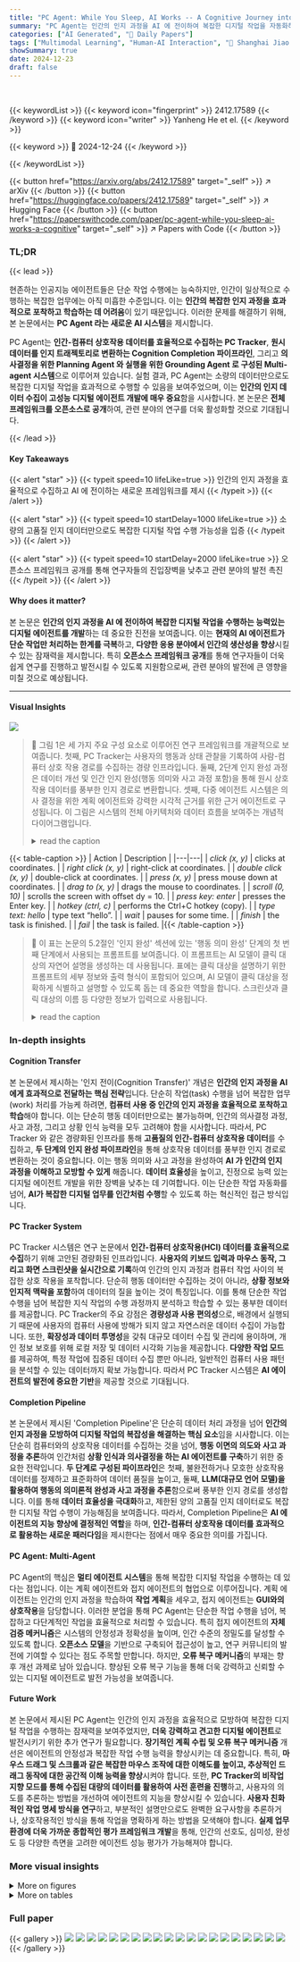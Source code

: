 ```yaml
---
title: "PC Agent: While You Sleep, AI Works -- A Cognitive Journey into Digital World"
summary: "PC Agent는 인간의 인지 과정을 AI 에 전이하여 복잡한 디지털 작업을 자동화하는 혁신적인 시스템입니다."
categories: ["AI Generated", "🤗 Daily Papers"]
tags: ["Multimodal Learning", "Human-AI Interaction", "🏢 Shanghai Jiao Tong University",]
showSummary: true
date: 2024-12-23
draft: false
---
```


<br>

{{< keywordList >}}
{{< keyword icon="fingerprint" >}} 2412.17589 {{< /keyword >}}
{{< keyword icon="writer" >}} Yanheng He et el. {{< /keyword >}}
 
{{< keyword >}} 🤗 2024-12-24 {{< /keyword >}}
 
{{< /keywordList >}}

{{< button href="https://arxiv.org/abs/2412.17589" target="_self" >}}
↗ arXiv
{{< /button >}}
{{< button href="https://huggingface.co/papers/2412.17589" target="_self" >}}
↗ Hugging Face
{{< /button >}}
{{< button href="https://paperswithcode.com/paper/pc-agent-while-you-sleep-ai-works-a-cognitive" target="_self" >}}
↗ Papers with Code
{{< /button >}}




### TL;DR


{{< lead >}}

현존하는 인공지능 에이전트들은 단순 작업 수행에는 능숙하지만, 인간이 일상적으로 수행하는 복잡한 업무에는 아직 미흡한 수준입니다. 이는 **인간의 복잡한 인지 과정을 효과적으로 포착하고 학습하는 데 어려움**이 있기 때문입니다. 이러한 문제를 해결하기 위해, 본 논문에서는 **PC Agent 라는 새로운 AI 시스템**을 제시합니다.



PC Agent는 **인간-컴퓨터 상호작용 데이터를 효율적으로 수집하는 PC Tracker**, **원시 데이터를 인지 트래젝토리로 변환하는 Cognition Completion 파이프라인**, 그리고 **의사결정을 위한 Planning Agent 와 실행을 위한 Grounding Agent 로 구성된 Multi-agent 시스템**으로 이루어져 있습니다. 실험 결과, PC Agent는 소량의 데이터만으로도 복잡한 디지털 작업을 효과적으로 수행할 수 있음을 보여주었으며,  이는 **인간의 인지 데이터 수집이 고성능 디지털 에이전트 개발에 매우 중요**함을 시사합니다. 본 논문은 **전체 프레임워크를 오픈소스로 공개**하여,  관련 분야의 연구를 더욱 활성화할 것으로 기대됩니다.

{{< /lead >}}


#### Key Takeaways

{{< alert "star" >}}
{{< typeit speed=10 lifeLike=true >}} 인간의 인지 과정을 효율적으로 수집하고 AI 에 전이하는 새로운 프레임워크를 제시 {{< /typeit >}}
{{< /alert >}}

{{< alert "star" >}}
{{< typeit speed=10 startDelay=1000 lifeLike=true >}} 소량의 고품질 인지 데이터만으로도 복잡한 디지털 작업 수행 가능성을 입증 {{< /typeit >}}
{{< /alert >}}

{{< alert "star" >}}
{{< typeit speed=10 startDelay=2000 lifeLike=true >}} 오픈소스 프레임워크 공개를 통해 연구자들의 진입장벽을 낮추고 관련 분야의 발전 촉진 {{< /typeit >}}
{{< /alert >}}

#### Why does it matter?
본 논문은 **인간의 인지 과정을 AI 에 전이하여 복잡한 디지털 작업을 수행하는 능력있는 디지털 에이전트를 개발**하는 데 중요한 진전을 보여줍니다.  이는 **현재의 AI 에이전트가 단순 작업만 처리하는 한계를 극복**하고, **다양한 응용 분야에서 인간의 생산성을 향상**시킬 수 있는 잠재력을 제시합니다. 특히 **오픈소스 프레임워크 공개**를 통해 연구자들이 더욱 쉽게 연구를 진행하고 발전시킬 수 있도록 지원함으로써, 관련 분야의 발전에 큰 영향을 미칠 것으로 예상됩니다.

------
#### Visual Insights



![](https://arxiv.org/html/2412.17589/extracted/6090997/PC_Agent_Images/animation.png)

> 🔼 그림 1은 세 가지 주요 구성 요소로 이루어진 연구 프레임워크를 개괄적으로 보여줍니다. 첫째, PC Tracker는 사용자의 행동과 상태 관찰을 기록하여 사람-컴퓨터 상호 작용 경로를 수집하는 경량 인프라입니다. 둘째, 2단계 인지 완성 과정은 데이터 개선 및 인간 인지 완성(행동 의미와 사고 과정 포함)을 통해 원시 상호 작용 데이터를 풍부한 인지 경로로 변환합니다. 셋째, 다중 에이전트 시스템은 의사 결정을 위한 계획 에이전트와 강력한 시각적 근거를 위한 근거 에이전트로 구성됩니다. 이 그림은 시스템의 전체 아키텍처와 데이터 흐름을 보여주는 개념적 다이어그램입니다.
> <details>
> <summary>read the caption</summary>
> Figure 1: Overview of our framework, consisting of three key components: (1) PC Tracker, a lightweight infrastructure that collects human-computer interaction trajectories by recording user actions and state observations; (2) a two-stage cognition completion that converts raw interaction data into cognitive trajectories through data refinement and human cognition completion, including action semantics and thought processes; and (3) a multi-agent system comprising a planning agent for action decision-making and a grounding agent for click position grounding.
> </details>





{{< table-caption >}}
| Action | Description |
|---|---| 
| *click (x, y)* | clicks at coordinates. |
| *right click (x, y)* | right-click at coordinates. |
| *double click (x, y)* | double-click at coordinates. |
| *press (x, y)* | press mouse down at coordinates. |
| *drag to (x, y)* | drags the mouse to coordinates. |
| *scroll (0, 10)* | scrolls the screen with offset dy = 10. |
| *press key: enter* | presses the Enter key. |
| *hotkey (ctrl, c)* | performs the Ctrl+C hotkey (copy). |
| *type text: hello* | type text “hello”. |
| *wait* | pauses for some time. |
| *finish* | the task is finished. |
| *fail* | the task is failed. |{{< /table-caption >}}

> 🔼 이 표는 논문의 5.2절인 '인지 완성' 섹션에 있는 '행동 의미 완성' 단계의 첫 번째 단계에서 사용되는 프롬프트를 보여줍니다.  이 프롬프트는 AI 모델이 클릭 대상의 자연어 설명을 생성하는 데 사용됩니다.  표에는 클릭 대상을 설명하기 위한 프롬프트의 세부 정보와 출력 형식이 포함되어 있으며, AI 모델이 클릭 대상을 정확하게 식별하고 설명할 수 있도록 돕는 데 중요한 역할을 합니다.  스크린샷과 클릭 대상의 이름 등 다양한 정보가 입력으로 사용됩니다.
> <details>
> <summary>read the caption</summary>
> Table 1: Click Target Description Generation Prompt
> </details>





### In-depth insights


#### Cognition Transfer
본 논문에서 제시하는 '인지 전이(Cognition Transfer)' 개념은 **인간의 인지 과정을 AI 에게 효과적으로 전달하는 핵심 전략**입니다. 단순히 작업(task) 수행을 넘어 복잡한 업무(work) 처리를 가능케 하려면, **컴퓨터 사용 중 인간의 인지 과정을 효율적으로 포착하고 학습**해야 합니다. 이는 단순히 행동 데이터만으로는 불가능하며, 인간의 의사결정 과정, 사고 과정, 그리고 상황 인식 능력을 모두 고려해야 함을 시사합니다.  따라서, PC Tracker 와 같은 경량화된 인프라를 통해 **고품질의 인간-컴퓨터 상호작용 데이터**를 수집하고, **두 단계의 인지 완성 파이프라인**을 통해 상호작용 데이터를 풍부한 인지 경로로 변환하는 것이 중요합니다. 이는 행동 의미와 사고 과정을 완성하여 **AI 가 인간의 인지 과정을 이해하고 모방할 수 있게** 해줍니다.  **데이터 효율성**을 높이고, 진정으로 능력 있는 디지털 에이전트 개발을 위한 장벽을 낮추는 데 기여합니다.  이는 단순한 작업 자동화를 넘어, **AI가 복잡한 디지털 업무를 인간처럼 수행**할 수 있도록 하는 혁신적인 접근 방식입니다.

#### PC Tracker System
PC Tracker 시스템은 연구 논문에서 **인간-컴퓨터 상호작용(HCI) 데이터를 효율적으로 수집**하기 위해 고안된 경량화된 인프라입니다.  **사용자의 키보드 입력과 마우스 동작, 그리고 화면 스크린샷을 실시간으로 기록**하여 인간의 인지 과정과 컴퓨터 작업 사이의 복잡한 상호 작용을 포착합니다. 단순히 행동 데이터만 수집하는 것이 아니라, **상황 정보와 인지적 맥락을 포함**하여 데이터의 질을 높이는 것이 특징입니다. 이를 통해 단순한 작업 수행을 넘어 복잡한 지식 작업의 수행 과정까지 분석하고 학습할 수 있는 풍부한 데이터를 제공합니다.  PC Tracker의 주요 강점은 **경량성과 사용 편의성**으로, 배경에서 실행되기 때문에 사용자의 컴퓨터 사용에 방해가 되지 않고 자연스러운 데이터 수집이 가능합니다. 또한, **확장성과 데이터 투명성**을 갖춰 대규모 데이터 수집 및 관리에 용이하며, 개인 정보 보호를 위해 로컬 저장 및 데이터 시각화 기능을 제공합니다. **다양한 작업 모드**를 제공하여, 특정 작업에 집중된 데이터 수집 뿐만 아니라, 일반적인 컴퓨터 사용 패턴을 분석할 수 있는 데이터까지 확보 가능합니다. 따라서 PC Tracker 시스템은 **AI 에이전트의 발전에 중요한 기반**을 제공할 것으로 기대됩니다.

#### Completion Pipeline
본 논문에서 제시된 'Completion Pipeline'은 단순히 데이터 처리 과정을 넘어 **인간의 인지 과정을 모방하여 디지털 작업의 복잡성을 해결하는 핵심 요소**임을 시사합니다.  이는 단순히 컴퓨터와의 상호작용 데이터를 수집하는 것을 넘어, **행동 이면의 의도와 사고 과정을 추론**하여 인간처럼 **상황 인식과 의사결정을 하는 AI 에이전트를 구축**하기 위한 중요한 전략입니다.  **두 단계로 구성된 파이프라인**은 첫째, 불완전하거나 모호한 상호작용 데이터를 정제하고 표준화하여 데이터 품질을 높이고, 둘째, **LLM(대규모 언어 모델)을 활용하여 행동의 의미론적 완성과 사고 과정을 추론**함으로써 풍부한 인지 경로를 생성합니다. 이를 통해 **데이터 효율성을 극대화**하고, 제한된 양의 고품질 인지 데이터로도 복잡한 디지털 작업 수행이 가능해짐을 보여줍니다. 따라서, Completion Pipeline은 **AI 에이전트의 지능 향상에 결정적인 역할**을 하며, **인간-컴퓨터 상호작용 데이터를 효과적으로 활용하는 새로운 패러다임**을 제시한다는 점에서 매우 중요한 의미를 가집니다.

#### PC Agent: Multi-Agent
PC Agent의 핵심은 **멀티 에이전트 시스템**을 통해 복잡한 디지털 작업을 수행하는 데 있다는 점입니다. 이는 계획 에이전트와 접지 에이전트의 협업으로 이루어집니다. 계획 에이전트는 인간의 인지 과정을 학습하여 **작업 계획**을 세우고, 접지 에이전트는 **GUI와의 상호작용**을 담당합니다. 이러한 분업을 통해 PC Agent는 단순한 작업 수행을 넘어, 복잡하고 다단계적인 작업을 효율적으로 처리할 수 있습니다.  특히 접지 에이전트의 **자체 검증 메커니즘**은 시스템의 안정성과 정확성을 높이며, 인간 수준의 정밀도를 달성할 수 있도록 합니다. **오픈소스 모델**을 기반으로 구축되어 접근성이 높고, 연구 커뮤니티의 발전에 기여할 수 있다는 점도 주목할 만합니다.  하지만, **오류 복구 메커니즘**의 부재는 향후 개선 과제로 남아 있습니다.  향상된 오류 복구 기능을 통해 더욱 강력하고 신뢰할 수 있는 디지털 에이전트로 발전 가능성을 보여줍니다.

#### Future Work
본 논문에서 제시된 PC Agent는 인간의 인지 과정을 효율적으로 모방하여 복잡한 디지털 작업을 수행하는 잠재력을 보여주었지만, **더욱 강력하고 견고한 디지털 에이전트**로 발전시키기 위한 추가 연구가 필요합니다. **장기적인 계획 수립 및 오류 복구 메커니즘** 개선은 에이전트의 안정성과 복잡한 작업 수행 능력을 향상시키는 데 중요합니다. 특히, **마우스 드래그 및 스크롤과 같은 복잡한 마우스 조작에 대한 이해도를 높이고, 추상적인 드래그 동작에 대한 공간적 이해 능력을 향상**시켜야 합니다. 또한, **PC Tracker의 비작업 지향 모드를 통해 수집된 대량의 데이터를 활용하여 사전 훈련을 진행**하고, 사용자의 의도를 추론하는 방법을 개선하여 에이전트의 지능을 향상시킬 수 있습니다. **사용자 친화적인 작업 명세 방식을 연구**하고, 부분적인 설명만으로도 완벽한 요구사항을 추론하거나, 상호작용적인 방식을 통해 작업을 명확하게 하는 방법을 모색해야 합니다.  **실제 업무 환경에 더욱 가까운 종합적인 평가 프레임워크 개발**을 통해, 인간의 선호도, 심미성, 완성도 등 다양한 측면을 고려한 에이전트 성능 평가가 가능해져야 합니다.


### More visual insights

<details>
<summary>More on figures
</summary>


![](https://arxiv.org/html/2412.17589/extracted/6090997/PC_Agent_Images/overview.png)

> 🔼 PC Tracker는 대규모의 사람-컴퓨터 상호작용 데이터를 효율적으로 수집하기 위한 경량화된 인프라의 핵심 기능을 보여주는 그림입니다.  가볍고 사용하기 쉬운 인터페이스, 확장성, 투명성 및 통합된 액션 공간 등 주요 특징들을 강조합니다.  사용자의 컴퓨터 사용 패턴을 포착하고, AI 에이전트 학습에 필요한 풍부한 데이터를 제공합니다.
> <details>
> <summary>read the caption</summary>
> Figure 2: Key features of PC Tracker
> </details>



![](https://arxiv.org/html/2412.17589/extracted/6090997/PC_Agent_Images/Key_Feature.png)

> 🔼 이 그림은 PC Tracker가 수집한 예시 트래젝토리를 보여줍니다. PC Tracker는 사용자의 컴퓨터 작업 과정을 기록하는 도구이며, 이 그림은 사용자가 새로운 슬라이드를 만들고 제목을 추가하는 간단한 작업을 수행하는 동안의 일련의 이벤트를 보여줍니다. 각 스크린샷은 작업의 특정 시점을 나타내며, 빨간색 표시는 클릭 관련 작업의 위치를 나타냅니다. 이를 통해 사용자의 상호 작용을 시각적으로 보여주고, PC Tracker가 어떻게 사용자의 컴퓨터 작업 과정을 상세하게 기록하는지를 보여줍니다.  스크린샷에는 타임스탬프(event 1, event 2 등)가 표시되어 시간 순서대로 작업이 진행되었음을 알 수 있습니다.
> <details>
> <summary>read the caption</summary>
> Figure 3: An example trajectory collected by PC Tracker. Red marks on the screenshots indicate the positions of click-related actions.
> </details>



![](https://arxiv.org/html/2412.17589/extracted/6090997/PC_Agent_Images/trajectory_example.png)

> 🔼 그림 4는 PC Tracker의 액션 공간 𝒜 를 보여줍니다.  이는 사용자의 컴퓨터 상호 작용을 기록하기 위해 PC Tracker가 사용하는 기본 동작들의 집합입니다.  여기에는 마우스 클릭(좌클릭, 우클릭, 더블클릭), 마우스 드래그, 스크롤, 키 입력, 단축키 사용, 텍스트 입력, 대기, 작업 완료, 작업 실패 등이 포함됩니다. 각 액션은 고유한 의미와 컴퓨터 시스템에 대한 영향을 가지고 있으며, 이 정보는 에이전트 학습 및 행동 이해에 중요한 역할을 합니다.  이러한 액션들의 정의와 구체적인 표현은 PC Tracker가 인간-컴퓨터 상호 작용 데이터를 효율적으로 수집하고 분석하는 데 기반이 됩니다.
> <details>
> <summary>read the caption</summary>
> Figure 4: Action space 𝒜𝒜\mathcal{A}caligraphic_A of PC Tracker.
> </details>



![](https://arxiv.org/html/2412.17589/extracted/6090997/PC_Agent_Images/Dual_Mode_Collection.png)

> 🔼 그림 5는 PC Tracker가 수집한 원시 키 입력 이벤트를 어떻게 통합하여 'type text: Hello'라는 하나의 통합된 작업으로 변환하는지 보여줍니다.  원시 이벤트는 대문자 변경, 문자 입력, 오타 수정 등 여러 작은 동작들로 구성되어 있지만, PC Tracker는 이러한 작은 동작들을 맥락에 따라 하나의 의미있는 입력 작업으로 묶어서 처리합니다. 이를 통해 인간의 자연스러운 키 입력 행위를 효율적으로 표현하고, 후속적인 인지 처리 과정에서 더욱 효과적인 학습을 가능하게 합니다.
> <details>
> <summary>read the caption</summary>
> Figure 5: Example of type encapsulation.
> </details>



![](https://arxiv.org/html/2412.17589/extracted/6090997/PC_Agent_Images/congnition_completion.png)

> 🔼 그림 6은 PC Tracker가 사용자의 클릭 이벤트에 대한 추가적인 정보를 수집하는 방법을 보여줍니다.  사용자가 Chrome 아이콘을 클릭했을 때 (1161, 1065) 좌표를 `get_element_info_at_position(x, y)` 함수에 전달하면, 해당 함수는 클릭된 요소에 대한 정보 (요소 이름, 경계 상자 좌표 등)를 반환합니다. 이 정보는 후속적인 작업 의미 분석 및 사고 과정 완성 단계에서 사용됩니다.  즉, 단순한 좌표 정보뿐 아니라 클릭된 요소에 대한 풍부한 의미 정보를 얻어 AI 에이전트가 사용자의 의도를 더 정확하게 파악할 수 있도록 돕습니다.  이를 통해 AI 시스템은 단순한 행동 모방을 넘어 사용자의 인지 과정을 더 잘 이해하고 복잡한 작업을 수행할 수 있게 됩니다.
> <details>
> <summary>read the caption</summary>
> Figure 6: An example of the output from get⁢_⁢element⁢_⁢info⁢_⁢at⁢_⁢position⁡(x,y)get_element_info_at_position𝑥𝑦\operatorname{get\_element\_info\_at\_position}(x,y)start_OPFUNCTION roman_get _ roman_element _ roman_info _ roman_at _ roman_position end_OPFUNCTION ( italic_x , italic_y ) when the user clicks Chrome icon at (1161,1065)11611065(1161,1065)( 1161 , 1065 ).
> </details>



![](https://arxiv.org/html/2412.17589/extracted/6090997/PC_Agent_Images/collaboration_arch.png)

> 🔼 그림 7은 인간의 상호 작용 과정을 간략하게 보여줍니다. 먼저, 사용자는 주변 환경을 관찰하고 (Observe), 그 관찰 내용을 바탕으로 생각하고 계획을 세웁니다 (Think). 마지막으로, 생각한 내용에 따라 행동을 취합니다 (Act). 이러한 관찰-사고-행동의 순환 과정을 통해 인간은 복잡한 작업을 효율적으로 수행할 수 있습니다. 이 그림은 본 논문의 인간 인지 전이(Cognition Transfer) 개념을 시각적으로 설명하는 데 중요한 역할을 합니다.  인간의 인지 과정을 이해하고 이를 AI 에게 전이시키는 것이 디지털 작업을 수행하는 AI 에게 중요하기 때문에, 이 그림은 논문의 핵심 주장을 잘 보여줍니다.
> <details>
> <summary>read the caption</summary>
> Figure 7: Natural flow of human interaction: Observe, Think, Act.
> </details>



![](https://arxiv.org/html/2412.17589/extracted/6090997/PC_Agent_Images/Train_Data_Example.jpg)

> 🔼 이 그림은 PC Tracker의 두 가지 데이터 수집 모드, 즉 작업 지향 모드와 비작업 지향 모드에 대한 개요를 보여줍니다. 작업 지향 모드는 사용자에게 특정 작업을 할당하고 그 과정에서의 상호 작용을 기록하며, 주어진 작업 모드와 자유 작업 모드로 나뉩니다. 비작업 지향 모드는 사용자가 자유롭게 컴퓨터를 사용하는 동안 상호 작용을 기록합니다. 이 그림은 각 모드의 특징과 데이터 수집 방식에 대한 요약 정보를 제공합니다.
> <details>
> <summary>read the caption</summary>
> Figure 8: An overview of the dual-mode collection design
> </details>



![](https://arxiv.org/html/2412.17589/extracted/6090997/PC_Agent_Images/grounding_validation.png)

> 🔼 그림 9는 클릭 동작에 대한 인지 완성 프로세스를 시각적으로 보여줍니다. 왼쪽은 PC Tracker가 기록한 원시 클릭 이벤트를 보여주고, 가운데는 의미론적 완성을 통해 좌표 (717, 387)을 'TripAdvisor 페이지 상단 중앙의 검색 상자'라는 의미있는 설명으로 변환하는 과정을 보여줍니다. 오른쪽은 사고 완성을 통해 이 동작의 사용자 의도, 즉 에펠탑 근처의 높은 평점을 받은 레스토랑을 찾기 위해 검색 범위를 넓히려는 의도를 재구성하는 과정을 보여줍니다.
> <details>
> <summary>read the caption</summary>
> Figure 9: Visualization of our cognition completion process for a click action. (Left) Raw click event recorded by PC Tracker. (Center) Action semantic completion converts coordinates (717, 387) into a semantic description “the search box at the top center of the TripAdvisor page”. (Right) Thought completion reconstructs the human intention behind this action - finding high-rated restaurants near the Eiffel Tower by broadening the search scope.
> </details>



![](https://arxiv.org/html/2412.17589/extracted/6090997/PC_Agent_Images/task_number.png)

> 🔼 그림 10은 PC Agent의 다중 에이전트 워크플로우를 보여줍니다. 계획 에이전트가 처음에 존재하지 않는 요소인 '이미지' 버튼을 클릭하려고 시도하면 접지 에이전트가 이를 보고합니다. 계획 에이전트는 이 피드백을 받으면 계획을 재구성하고, 접지 에이전트는 새로운 클릭 대상의 좌표를 생성합니다. 이 워크플로우는 에이전트 간의 오류 수정 메커니즘을 보여줍니다.  계획 에이전트는 작업을 분석하고 다음 동작을 결정하는 역할을 하고, 접지 에이전트는 클릭 좌표를 생성하고 클릭 동작을 수행하는 역할을 합니다. 접지 에이전트가 계획 에이전트의 요청대로 클릭을 수행하지 못하면(예를 들어, 해당 요소가 없을 경우), 계획 에이전트는 새로운 계획을 세우고 접지 에이전트에게 다시 요청합니다. 이러한 과정을 통해 에이전트 간의 상호 작용을 통해 오류를 수정하고 안정적인 작업 수행을 가능하게 합니다.
> <details>
> <summary>read the caption</summary>
> Figure 10: Illustration of multi-agent workflow. The planning agent initially attempts to click a nonexistent element The ‘Images’ button, which is reported by the grounding agent. Upon receiving this feedback, the planning agent reformulates its plan, and the grounding agent generates coordinates of the new click target. The workflow illustrates the error correction mechanism between agents.
> </details>



![](https://arxiv.org/html/2412.17589/extracted/6090997/PC_Agent_Images/ppt_example_border.png)

> 🔼 그림 11은 본 논문에서 제안하는 PC Agent의 계획 에이전트를 훈련시키는 데 사용되는 데이터의 예시를 보여줍니다.  이 그림은 질의와 응답의 구조를 보여주는 것으로,  질의에는 시스템 프롬프트, 작업 설명, 이전 단계의 동작 및 생각 과정 등이 포함되고,  응답에는 생각 과정과 다음 수행할 동작이 포함됩니다. 이러한 데이터 구조는 모델이 인간의 인지 과정을 학습하고 복잡한 컴퓨터 작업을 수행하는 데 도움이 됩니다.  시스템 프롬프트는 에이전트가 수행해야 하는 작업의 전반적인 맥락을 제공하며, 작업 설명은 에이전트가 완료해야 하는 특정 작업을 명확하게 정의합니다.  이전 단계의 동작 및 생각 과정은 에이전트가 이전에 수행한 작업과 그 이유에 대한 정보를 제공하여 에이전트가 현재 상황에 대한 전체적인 이해를 갖도록 도와줍니다.  마지막으로 응답은 에이전트가 다음에 수행할 동작과 그 이유에 대한 정보를 제공합니다. 이러한 데이터 구조는 모델이 인간의 사고 과정을 학습하여 복잡한 컴퓨터 작업을 효율적으로 수행하도록 돕습니다.
> <details>
> <summary>read the caption</summary>
> Figure 11: Training data example showing query and response structure.
> </details>



![](https://arxiv.org/html/2412.17589/extracted/6090997/PC_Agent_Images/task_description.png)

> 🔼 그림 12는 접지 에이전트의 자체 검증 메커니즘을 보여줍니다. 접지 에이전트는 클릭 대상의 설명과 스크린샷을 입력받아 좌표를 생성하고, 시스템 API를 사용하여 요소 정보를 가져옵니다.  좌표가 스크린샷의 대상과 일치하는지 확인하고, 불일치 시 자체 검증을 통해 오류를 수정하고 다시 시도합니다. 이 과정은 시각적 접지의 정확성을 높이고, 에이전트가 스크린의 요소를 정확하게 클릭할 수 있도록 보장합니다.  스크린샷에 표시된 빨간색 표시는 클릭 위치를 나타냅니다.
> <details>
> <summary>read the caption</summary>
> Figure 12: Illustration of the grounding agent’s self-validation mechanism.
> </details>



</details>




<details>
<summary>More on tables
</summary>


{{< table-caption >}}
| Click Target Description Generation Prompt |
|---|---|---|---|---|
| Screenshot with a red mark quadruplet: Frame: rectangular border around the target (may be inaccurate)<br>Circle: circle at the center of the target<br>Point: dot marking the exact click position<br>Arrow: pointing to the target | The name of the clicked target for reference. It's just for reference. If this name is "Unknown" or appears to be incorrect, just ignore it.  | Description Rules: Priority Order: Highest: Circle, Point and Arrow<br>Second: Reference name (if reliable)<br>Lowest: Frame | Description Strategy: A. For Clear GUI Elements: Include position info ("top", "left", "center", etc.) if possible<br>Use visual information to describe the element<br>Refer to the provided element name if reliable<br>Examples: ✓ "the button in the top-right corner of the window"<br>✓ "the current tab at the top of the browser"<br>✕ "the red circle" (red marks doesn't belong to the original screenshot or element) | B. For Empty Areas or Uncertain Elements: Focus on positional relationships<br>Use visual information to locate the position<br>Examples: ✓ "empty area on the right side of the window"<br>✓ "area near the bottom toolbar" | Prohibited: No speculation about element functions<br>No uncertain terms like "seems", "appears", "probably"<br>No description of elements outside the frame | Output Format: For GUI elements: "{position description} + {element description}"<br>For empty areas: "empty area + {position descriptions}" | Examples: ✓ "the close button in the top-right corner of the window"<br>✓ "the ‘Chrome’ icon on the desktop"<br>✓ "the left thumbnail panel in current window"<br>✓ "the ‘Images’ tab below the search bar"<br>✓ “click to add title”<br>✓ "the button in the top-right corner of the browser" (when the reference name is not reliable and you are unsure about the element)<br>✕ "what appears to be a settings button" (avoid speculation) |{{< /table-caption >}}
> 🔼 이 표는 클릭 대상에 대한 설명을 개선하기 위한 프롬프트를 보여줍니다.  프롬프트는 클릭 위치를 정확하게 나타내는 스크린샷, 클릭 위치의 좌표, 접근성 트리에서 가져온 요소 이름, 그리고 클릭 위치에 대한 미리 생성된 설명을 포함합니다.  이러한 정보를 바탕으로, 모델은 미리 생성된 설명의 정확성을 평가하고, 필요한 경우 더 정확한 설명을 제공해야 합니다.  잘못된 설명을 수정하거나, 빈 영역을 명확히 하거나, 특정 요소에 대한 설명을 제공할 수 있습니다.
> <details>
> <summary>read the caption</summary>
> Table 2: Click Target Description Refinement Prompt
> </details>

{{< table-caption >}}
| Important: |
|---|---| 
| 1. Carefully observe the screenshot and the red mark quadruplet. Use these visual cues to describe the element or position as accurately as possible. But **DO NOT** explicitly state the red marks in your description. Avoid phrases like "red arrow marking on the slide.." or "the red circle..".  | 2. When uncertain, prefer positional description over semantic or functional speculation. Be extraordinarily cautious to avoid hallucinations. |
| 3. Be precise and output the description directly in an objective tone. Avoid sentences starting with "the target is", "The pointed target is", or "it appears to be". | 4. Do not directly use the provided element name, create your own natural description based on visual information. |
| Note: |
|---|---| 
| 1. For the name of the clicked target for reference, it is either very precise or completely worthless. Judge its reliability based on visual information. If unreliable, ignore it and be cautious, preferably using only positional descriptions; if reliable, try to expand on its description as much as possible. | 2. Special cases: for the text box in PowerPoint, the name of the clicked target is usually "click to add title" or "click to add text".
- ‘click to add title’: for the title text box above the content text box or on the cover slide
- ‘click to add text’: for the content text box below the title text box
- ‘click to add subtitle’: for the subtitle text box below the title text box
- ‘the left thumbnail panel in current window’: for the **left slides thumbnail panel in PowerPoint**. But **DO NOT** abuse the use of "thumbnail" in other cases. |{{< /table-caption >}}
> 🔼 본 표는 논문의 5.2절, 인지 완성(Cognition Completion) 단계에서 사용되는 프롬프트를 보여줍니다.  더 자세히 설명하자면, 이 단계는 원시적인 상호작용 데이터를 풍부한 인지 경로로 변환하는 과정의 일부입니다.  이 표에 제시된 프롬프트는 인간의 사고 과정을 재구성하여 AI 시스템이 복잡한 컴퓨터 작업을 수행하는 데 필요한 인지적 맥락을 제공합니다. 프롬프트는 작업에 대한 설명, 이전 단계, 이후 단계, 현재 행동, 그리고 해당 행동을 취하기 직전의 스크린샷을 포함하여 모델이 인간의 의사결정 과정을 이해하고 재구성할 수 있도록 다차원적인 정보를 제공합니다.
> <details>
> <summary>read the caption</summary>
> Table 3: Thought Process Completion Prompt
> </details>

{{< table-caption >}}
| Click Target Description Refinement Prompt |
|---|---|---|---|---|
| 1. A screenshot showing: <br> - A red dot and circle marking the exact click location <br> - A red arrow pointing to the click location <br> - A red box outlining the general area of the clicked element <br> Note: While the dot, circle, and arrow are precise, the box might be less accurate | 2. The exact coordinates of the mouse click | 3. The element name from the accessibility tree <br> Note: This information might be incomplete, with many elements labeled as "unknown". | 4. A pre-generated description of the click location <br> Types: <br> - Empty area description (e.g., "empty area near the bottom toolbar") <br> - Specific element description (e.g., "the start button on the left corner of the taskbar") | # Your Task <br> Evaluate the provided description, determine if it is accurate. If not, provide the correct description. You can describe it as an empty area or a specific element. Do not mention the red marks on the screenshot |{{< /table-caption >}}
> 🔼 표 4는 논문의 그림 14에 해당하는 PowerPoint 프레젠테이션 제작 작업에 대한 자세한 설명을 담고 있습니다. 그림 14는 PC Agent가 생성한 PowerPoint 슬라이드의 예시를 보여주는 이미지입니다. 표 4에서는 각 슬라이드의 제목, 부제목, 내용, 그리고 추가적인 이미지 삽입 및 웹 검색 등의 작업 지침을 상세히 기술하여, PC Agent의 작업 수행 과정을 이해하는 데 도움을 줍니다.  표의 내용은 PC Agent가 실제로 수행한 작업 단계를 보여주는 상세한 지시 사항으로 구성되어 있습니다. 이를 통해 PC Agent가 복잡한 다단계 작업을 얼마나 정확하게 수행할 수 있는지를 보다 명확하게 파악할 수 있습니다.
> <details>
> <summary>read the caption</summary>
> Table 4: The task description for Figure 14
> </details>

</details>




### Full paper

{{< gallery >}}
<img src="paper_images/1.png" class="grid-w50 md:grid-w33 xl:grid-w25" />
<img src="paper_images/2.png" class="grid-w50 md:grid-w33 xl:grid-w25" />
<img src="paper_images/3.png" class="grid-w50 md:grid-w33 xl:grid-w25" />
<img src="paper_images/4.png" class="grid-w50 md:grid-w33 xl:grid-w25" />
<img src="paper_images/5.png" class="grid-w50 md:grid-w33 xl:grid-w25" />
<img src="paper_images/6.png" class="grid-w50 md:grid-w33 xl:grid-w25" />
<img src="paper_images/7.png" class="grid-w50 md:grid-w33 xl:grid-w25" />
<img src="paper_images/8.png" class="grid-w50 md:grid-w33 xl:grid-w25" />
<img src="paper_images/9.png" class="grid-w50 md:grid-w33 xl:grid-w25" />
<img src="paper_images/10.png" class="grid-w50 md:grid-w33 xl:grid-w25" />
<img src="paper_images/11.png" class="grid-w50 md:grid-w33 xl:grid-w25" />
<img src="paper_images/12.png" class="grid-w50 md:grid-w33 xl:grid-w25" />
<img src="paper_images/13.png" class="grid-w50 md:grid-w33 xl:grid-w25" />
<img src="paper_images/14.png" class="grid-w50 md:grid-w33 xl:grid-w25" />
<img src="paper_images/15.png" class="grid-w50 md:grid-w33 xl:grid-w25" />
<img src="paper_images/16.png" class="grid-w50 md:grid-w33 xl:grid-w25" />
<img src="paper_images/17.png" class="grid-w50 md:grid-w33 xl:grid-w25" />
<img src="paper_images/18.png" class="grid-w50 md:grid-w33 xl:grid-w25" />
<img src="paper_images/19.png" class="grid-w50 md:grid-w33 xl:grid-w25" />
<img src="paper_images/20.png" class="grid-w50 md:grid-w33 xl:grid-w25" />
{{< /gallery >}}